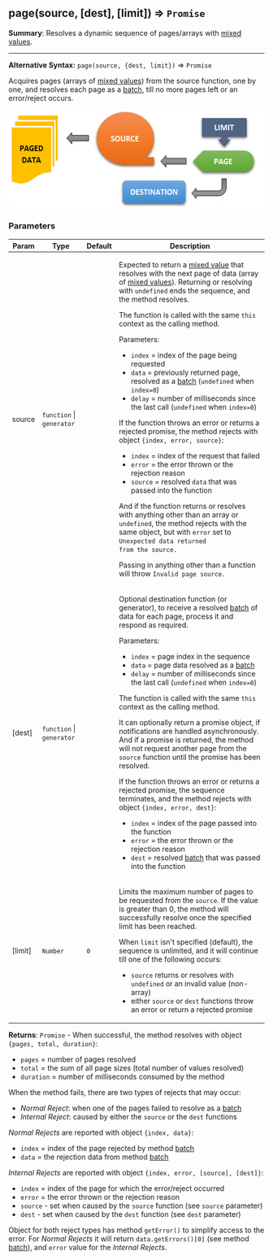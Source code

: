 <a name="page"></a>
## page(source, [dest], [limit]) ⇒ <code>Promise</code>
**Summary**: Resolves a dynamic sequence of pages/arrays with <a href="https://github.com/vitaly-t/spex/wiki/Mixed-Values">mixed values</a>.  

---
**Alternative Syntax:**
`page(source, {dest, limit})` &#8658; `Promise`

Acquires pages (arrays of <a href="https://github.com/vitaly-t/spex/wiki/Mixed-Values">mixed values</a>) from the source function, one by one,
and resolves each page as a <a href="batch.md">batch</a>, till no more pages left or an error/reject occurs.

<img src="../images/page.png" width="561px" height="193px" alt="page">

### Parameters
<table>
  <thead>
    <tr>
      <th>Param</th><th>Type</th><th>Default</th><th>Description</th>
    </tr>
  </thead>
  <tbody>
<tr>
    <td>source</td><td><code>function</code> | <code>generator</code></td><td></td><td><p>Expected to return a <a href="https://github.com/vitaly-t/spex/wiki/Mixed-Values">mixed value</a> that resolves with the next page of data (array of <a href="https://github.com/vitaly-t/spex/wiki/Mixed-Values">mixed values</a>).
Returning or resolving with <code>undefined</code> ends the sequence, and the method resolves.</p>
<p>The function is called with the same <code>this</code> context as the calling method.</p>
<p>Parameters:</p>
<ul>
<li><code>index</code> = index of the page being requested</li>
<li><code>data</code> = previously returned page, resolved as a <a href="batch.md">batch</a> (<code>undefined</code> when <code>index=0</code>)</li>
<li><code>delay</code> = number of milliseconds since the last call (<code>undefined</code> when <code>index=0</code>)</li>
</ul>
<p>If the function throws an error or returns a rejected promise, the method rejects with
object <code>{index, error, source}</code>:</p>
<ul>
<li><code>index</code> = index of the request that failed</li>
<li><code>error</code> = the error thrown or the rejection reason</li>
<li><code>source</code> = resolved <code>data</code> that was passed into the function</li>
</ul>
<p>And if the function returns or resolves with anything other than an array or <code>undefined</code>,
the method rejects with the same object, but with <code>error</code> set to <code>Unexpected data returned
from the source.</code></p>
<p>Passing in anything other than a function will throw <code>Invalid page source.</code></p>
</td>
    </tr><tr>
    <td>[dest]</td><td><code>function</code> | <code>generator</code></td><td></td><td><p>Optional destination function (or generator), to receive a resolved <a href="batch.md">batch</a> of data
for each page, process it and respond as required.</p>
<p>Parameters:</p>
<ul>
<li><code>index</code> = page index in the sequence</li>
<li><code>data</code> = page data resolved as a <a href="batch.md">batch</a></li>
<li><code>delay</code> = number of milliseconds since the last call (<code>undefined</code> when <code>index=0</code>)</li>
</ul>
<p>The function is called with the same <code>this</code> context as the calling method.</p>
<p>It can optionally return a promise object, if notifications are handled asynchronously.
And if a promise is returned, the method will not request another page from the <code>source</code>
function until the promise has been resolved.</p>
<p>If the function throws an error or returns a rejected promise, the sequence terminates,
and the method rejects with object <code>{index, error, dest}</code>:</p>
<ul>
<li><code>index</code> = index of the page passed into the function</li>
<li><code>error</code> = the error thrown or the rejection reason</li>
<li><code>dest</code> = resolved <a href="batch.md">batch</a> that was passed into the function</li>
</ul>
</td>
    </tr><tr>
    <td>[limit]</td><td><code>Number</code></td><td><code>0</code></td><td><p>Limits the maximum number of pages to be requested from the <code>source</code>. If the value is greater
than 0, the method will successfully resolve once the specified limit has been reached.</p>
<p>When <code>limit</code> isn&#39;t specified (default), the sequence is unlimited, and it will continue
till one of the following occurs:</p>
<ul>
<li><code>source</code> returns or resolves with <code>undefined</code> or an invalid value (non-array)</li>
<li>either <code>source</code> or <code>dest</code> functions throw an error or return a rejected promise</li>
</ul>
</td>
    </tr>  </tbody>
</table>

**Returns**: <code>Promise</code> - When successful, the method resolves with object `{pages, total, duration}`:
 - `pages` = number of pages resolved
 - `total` = the sum of all page sizes (total number of values resolved)
 - `duration` = number of milliseconds consumed by the method

When the method fails, there are two types of rejects that may occur:
 - *Normal Reject*: when one of the pages failed to resolve as a <a href="batch.md">batch</a>
 - *Internal Reject*: caused by either the `source` or the `dest` functions

*Normal Rejects* are reported with object `{index, data}`:
 - `index` = index of the page rejected by method <a href="batch.md">batch</a>
 - `data` = the rejection data from method <a href="batch.md">batch</a>

*Internal Rejects* are reported with object `{index, error, [source], [dest]}`:
 - `index` = index of the page for which the error/reject occurred
 - `error` = the error thrown or the rejection reason
 - `source` - set when caused by the `source` function (see `source` parameter)
 - `dest` - set when caused by the `dest` function (see `dest` parameter)

Object for both reject types has method `getError()` to simplify access to the error.
For *Normal Rejects* it will return `data.getErrors()[0]` (see method <a href="batch.md">batch</a>),
and `error` value for the *Internal Rejects*.  
